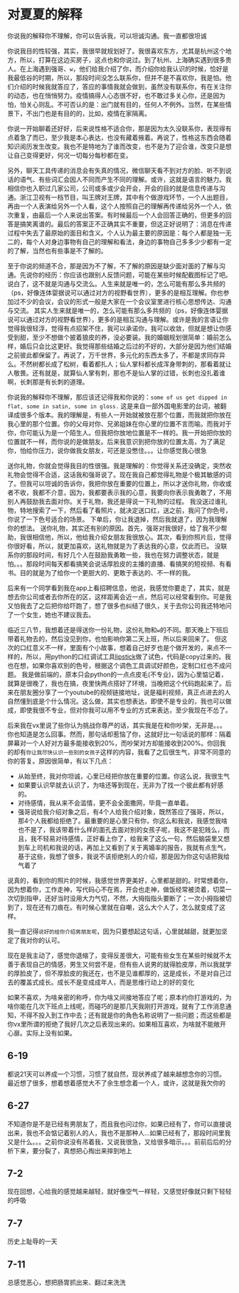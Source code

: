 # 对夏夏的解释

你说我的解释你不理解，你可以告诉我，可以坦诚沟通。我一直都很坦诚

你说我目的性较强，其实，我很早就规划好了。我很喜欢东方，尤其是杭州这个地方，所以，打算在这边买房子，这点也和你说过。到了杭州、上海确实遇到很多贵人。在上海遇到强哥、`w`，他们给我介绍了你，而介绍你给我认识的时候，恰好是我最低谷的时期，所以，那段时间没怎么联系你，但并不是不喜欢你，我是怕。他们介绍的时候我就答应了，答应的事情我就会做到，虽然没有联系你，有在关注你的动态，也在悄悄努力。疫情搞得人心态很不好，也不敢过多关心你，还是因为怕，怕关心则乱。不可否认的是：出门就有目的，任何人不例外。当然，在某些情景下，不出门也是有目的的，比如，疫情在家隔离。

你说一开始聊着还好好，后来说性格不适合你，那是因为太久没联系你，表现得有点着急了而已，至少我是本心表达，也没有藏着掖着。再说了，性格这东西会随着知识阅历发生改变。我也不是特地为了谁而改变，也不是为了迎合谁，改变只是想让自己变得更好，何况一切每分每秒都在变。

另外，聊天工具传递的消息会有失真的情况，微信聊天看不到对方的脸、听不到说话的语气、有些词汇会因人不同而产生不同的理解。或许，这就是语言的魅力。我相信你也入职过几家公司，公司或多或少会开会，开会的目的就是信息传递与沟通。浙江卫视有一档节目，叫王牌对王牌，其中有个做游戏环节，一个人出题目，再由一个人表演给另外一个人看，这个人按照自己的理解再传递给另外一个人，依次重复，由最后一个人来说出答案。有时候最后一个人会回答正确的，但更多的回答是搞笑离谱的。最后的答案正不正确其实不重要，但这正好说明了：消息在传递过程中失去了最原始的面目和含义。个人认为最主要的原因是：每个人都是独一无二的，每个人对身边事物有自己的理解和看法，身边的事物自己多多少少都有一定的了解，当然也有些事是不了解的。

至于你说的频道不合，那是因为不了解，不了解的原因是缺少面对面的了解与沟通。先说你的经历：你应该也跟别人反馈问题，可能在某些时候配截图标记了吧。说白了，这不就是沟通与交流么。人生来就是唯一的，怎么可能有那么多共频的（ps，好像连体婴据说可以通过对方的视野看世界），更多的是相互理解。你也参加过不少的会议，会议的形式一般是大家在一个会议室里进行核心思想传达、沟通与交流。
其实人生来就是唯一的，怎么可能有那么多共频的（ps，好像连体婴据说可以通过对方的视野看世界），更多的是相互沟通与理解。或许是我的言语让你觉得我很轻浮，觉得有点招架不住，我可以承诺你，我可以收敛，但就是想让你感受到甜，至少不想做个披着狼皮的养，没必要装。我的婚姻规划很简单：婚前怎么样，婚后只会比这更好。我觉得那些结婚之后过的不好的，大部分是因为他们结婚之前彼此都保留了。再说了，万千世界，多元化的东西太多了，不都是求同存异么。不然树都长成了松树，看着都扎人；仙人掌科都长成浑身带刺的，那看着就让人敬畏。还有就是，就算仙人掌有刺，那也不是仙人掌的过错，长刺也没扎着谁啊，长刺那是有长刺的道理。

你说我的解释你不理解，那应该还记得我和你说的：`some of us get dipped in flat, some in satin, some in gloss.` 这是来自一部外国电影里的台词，被翻译成很多个版本。我的理解是，有些人一开始就被放在那个位置，而我就把你放在我心里的那个位置。你的父母对你、兄弟姐妹在你心里的位置不言而喻。而我对于你，你可能认为是一个陌生人。但我把你放地位置是不一样的。我一开始把你放的位置就不一样，而你说的是做朋友。后来我意识到把你放的位置太高，为了满足你，怕给你压力，说你做我女朋友，可还是没憋住。。。让你感觉我心很急

送你礼物，你就会觉得我目的性很强。我是理解的：你觉得关系还没确定，突然收礼物会觉得不合适，这话我和强哥说了。现在我自己都觉得礼物是个极其敏感的词了。但我可以坦诚的告诉你，我把你放在重要的位置上，所以才送你礼物，你收或者不收，我都不介意，因为，我都要表示我的心意，我要向你表示我勇敢了，不用别人再鼓励我去面对你。关于礼物，我还是得说一下礼物的过程。
我没送过谁礼物，特地搜索了一下，然后看了看照片，就决定送口红，送之前，我问了你色号，你说了一下色号适合的场景。
下单后，你让我退掉，然后我就退了，因为我理解你的想法。
送你礼物，其实还有别的原因。首先，强哥对我很好，给了我不少帮助，我很相信他，所以，他给我介绍女朋友我很放心。其次，看到你照片后，觉得你很好看，所以，就更加喜欢，送礼物就是为了表达我的心意，仅此而已。
没联系你的那段时间，有好几个人在鼓励我勇敢一些，我也在努力调整状态，就是怕。。。那段时间每天都看搞笑会说话厚脸皮的主播的直播、看搞笑的短视频、有看书。目的就是为了给你一个更胆大的、更敢于表达的、不一样的我。

后来有一个同学看到我在app上看招聘信息，他说，我感觉你要走了，其实，就是想去你公司或者去你所在的区，这样距离会近一点，然后可以经常看到你。可是我又怕我去了之后把你给吓跑了，想了很多也纠结了很久，关于去你公司我还特地问了一个女生，她也不建议我去。

临近三八节，我想着还是得送你一份礼物，这份礼物和`w`的不同。那天晚上下班后带着礼物去的，然后没见到你，也怕影响你第二天上班，所以后来回来了。
但这次的口红意义不一样，里面有个小故事，想着自己好歹也是个做开发的，来点不一样的，所以，用python的口红调试工具[lipstick](https://github.com/sileny/lipstick)做了试色，代码是copy过来的。我也在想，如果你喜欢别的色号，根据这个调色工具调试好颜色，定制口红也不成问题。
我是做前端的，原本只会python的一点点皮毛(不专业)，因为心里惦记着，就算是很晚了，我也在搞，夜里快两点搭好了环境，当晚把这个代码跑起来了。后来在朋友圈分享了一个youtube的视频链接地址，说是福利视频，真正点进去的人自然懂到底是个什么情况。这么做，其实也想表达，即使不是专业的，我也可以做成，即使我很不专业，但对你我可以用不专业的方式来表达，至少我现在不怂了。

后来我在vx里说了些你认为挑战你尊严的话，其实我是在和你吵架，无非是。。。你也知道是怎么回事。然而，那句话却惹恼了你，这就好比一句话说的那样：隔着屏幕对一个人好对方最多能接收到20%，而吵架对方却能接收到200%。你回我的却有`你让我尽快认识一些别的女孩子`这样的内容，我看了之后很生气，非常不同意的你的答复。原因很简单，有以下几点：
- 从始至终，我对你坦诚，心里已经把你放在重要的位置。你这么说，我很生气
- 如果要认识早就去认识了，为啥还等到现在，无非为了找一个彼此都有好感的。
- 对待感情，我从来不会滥情，更不会全面撒网，毕竟一直单着。
- 强哥说给我介绍对象之后，有4个人给我介绍对象，既然答应了强哥，所以，那4个人我都给拒绝了。最重要的是心里只有你，你这么和我说，我感觉我啥也不是了，我该带着什么样的面孔去面对别的女孩子呢，我这不是犯贱么，而且，我不轻易对待感情，正好看上你了，给我来了这么一句，然后脑袋里又想到车上司机和我说的话，再加上又看到了关于离婚率的报告，我就有点生气，基于这些，我想了很多，我说不该拒绝别人的介绍，那是因为你这句话把我给气着了

说真的，看到你的照片的时候，我感觉世界更美好，心里都是甜的。时常想着你，因为想着你，工作走神，写代码心不在焉，开会也走神，做饭经常被烫着，切菜一次切到指甲，还好当时没用大力气切，不然，大拇指指头要断了；一次小拇指被切到了，现在还有刀痕在。有时候心里就在自嘲，这么大个人了，怎么就变成了这样。

我一直记得`说好的给你介绍男朋友呢`，因为只要想起这句话，心里就越甜，就更加坚定了我对你的认可。

现在是我主动了，感觉你退缩了，变得反差很大，可能有些女生在某些时候就不太善于表现自己的情感，男生又何尝不是，但有些人说男的就得脸皮厚，所以我就学的厚脸皮了，但不厚脸皮的我还在，也不是见谁都厚的，这是成长，不是对自己过去的覆盖式成长。成长不是变成成年人，而是思维行动上的好的变化

如果不喜欢，为啥亲密的称呼，你为啥又间接地答应了呢；原本约你打游戏的，为啥你能在几次下班点上线呢，而碰巧的是那几天我刚打开游戏，就有了工作消息通知，不得不投入到工作中去；还有就是你的角色名称说明了一些问题；而这些都是你vx里所谓的拒绝了我好几次之后表现出来的。如果相互喜欢，为啥就不能敞开心扉。实际上没有如果。

## 6-19
都说21天可以养成一个习惯，习惯了就自然，现状养成了越来越想念你的习惯。最近想了很多，想着想着感觉大不了余生想念着一个人，或许，这就是我欠你的

## 6-27
不知道你是不是已经有男朋友了，而且我也问过你，如果已经有了，你可以直接说出来，我也不会惦记着别人的人，我也不是那种人...如果已经有了，那段时间里我又是什么。。。之前你说没有吊着我，又说我很急，又给很多暗示。。。前前后后的分析下来，要分裂了，真想把心掏出来摔到地上

## 7-2
现在回想，心给我的感觉越来越轻，就好像空气一样轻，又感觉好像就只剩下轻轻的呼吸

## 7-7
历史上耻辱的一天

## 7-11
总感觉恶心，想把肠胃抓出来、翻过来洗洗
